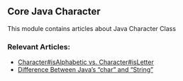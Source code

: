 ## Core Java Character

This module contains articles about Java Character Class

### Relevant Articles: 
- [Character#isAlphabetic vs. Character#isLetter](https://www.baeldung.com/java-character-isletter-isalphabetic)
- [Difference Between Java’s “char” and “String”](https://www.baeldung.com/java-char-vs-string)
